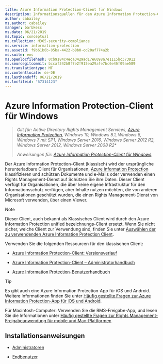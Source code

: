 ```yaml
---
title: Azure Information Protection-Client für Windows
description: Informationsquellen für den Azure Information Protection-Client (klassisch) für Windows.
author: cabailey
ms.author: cabailey
manager: barbkess
ms.date: 06/21/2019
ms.topic: conceptual
ms.collection: M365-security-compliance
ms.service: information-protection
ms.assetid: f9b61b6b-05ba-4422-b8b0-cd20af774a2b
ms.suite: ems
ms.openlocfilehash: 0cb9184c4eca3429ad17e6098a7e1115bc373912
ms.sourcegitcommit: bccaf342b0f7e2f915ea29afe7bc6e46f09ae589
ms.translationtype: MT
ms.contentlocale: de-DE
ms.lasthandoff: 06/21/2019
ms.locfileid: "67314123"
---
```

# <a name="azure-information-protection-client-for-windows"></a>Azure Information Protection-Client für Windows

>*Gilt für: Active Directory Rights Management Services, [Azure Information Protection](https://azure.microsoft.com/pricing/details/information-protection), Windows 10, Windows 8.1, Windows 8, Windows 7 mit SP1, Windows Server 2016, Windows Server 2012 R2, Windows Server 2012, Windows Server 2008 R2**
>
> *Anweisungen für: [Azure Information Protection-Client für Windows](../faqs.md#whats-the-difference-between-the-azure-information-protection-client-and-the-azure-information-protection-unified-labeling-client)*

Der Azure Information Protection-Client (klassisch) wird der ursprüngliche herunterladbare Client für Organisationen, [Azure Information Protection](../what-is-information-protection.md) klassifizieren und schützen Dokumente und e-Mails oder verwenden einen Rights Management-Dienst auf Schützen Sie ihre Daten. Dieser Client verfügt für Organisationen, die über keine eigene Infrastruktur für den Informationsschutz verfügen, aber Inhalte nutzen möchten, die von anderen Organisationen geschützt wurden, die einen Rights Management-Dienst von Microsoft verwenden, über einen Viewer.

> [!NOTE]
> Dieser Client, auch bekannt als Klassisches Client wird durch den Azure Information Protection unified bezeichnungs-Client ersetzt. Wenn Sie nicht sicher, welche Client zur Verwendung sind, finden Sie unter [Auswählen der zu verwendenden Azure Information Protection Client](use-client.md#choose-which-azure-information-protection-client-to-use).

Verwenden Sie die folgenden Ressourcen für den klassischen Client:

- [Azure Information Protection-Client: Versionsverlauf](client-version-release-history.md)

- [Azure Information Protection-Client – Administratorhandbuch](client-admin-guide.md)

- [Azure Information Protection-Benutzerhandbuch](client-user-guide.md)

> [!TIP]
> Es gibt auch eine Azure Information Protection-App für iOS und Android. Weitere Informationen finden Sie unter [Häufig gestellte Fragen zur Azure Information Protection-App für iOS und Android](mobile-app-faq.md ).
> 
> Für Macintosh-Computer: Verwenden Sie die RMS-Freigabe-App, und lesen Sie die Informationen unter [Häufig gestellte Fragen zur Rights Management-Freigabeanwendung für mobile und Mac-Plattformen](https://technet.microsoft.com/dn451248).

## <a name="install-instructions"></a>Installationsanweisungen

- [Administratoren](client-admin-guide-install.md)

- [Endbenutzer](install-client-app.md)
